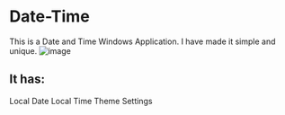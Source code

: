 # Date-Time

This is a Date and Time Windows Application. I have made it simple and unique.
![image](https://user-images.githubusercontent.com/82651930/142563778-0c90d65b-5207-4acd-8453-5a68b715764c.png)

## It has:

Local Date 
Local Time
Theme Settings



